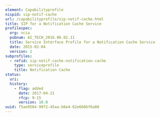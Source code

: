 ```yaml
---
element: Capabilityprofile
nispid: sip-notif-cache
url: /capabilityprofile/sip-notif-cache.html
title: SIP for a Notification Cache Service
profilespec:
  org: ncia
  pubnum: AI_TECH_2016.06.02.11
  title: Service Interface Profile for a Notification Cache Service
  date: 2015-02-04
  version: 1
subprofiles:
  - refid: sip-notif-cache-notification-cache
    type: serviceprofile
    title: Notification Cache
status:
  uri: 
  history: 
    - flag: added
      date: 2017-04-21
      rfcp: 9-15
      version: 10.0
uuid: f5ae9564-99f2-45aa-b6e4-62e668bf6a08
---
```

